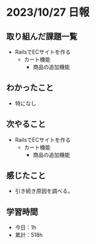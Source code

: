 # 2023/10/27 日報
## 取り組んだ課題一覧
- RailsでECサイトを作る
  - カート機能
    - 商品の追加機能

## わかったこと
- 特になし

## 次やること
- RailsでECサイトを作る
  - カート機能
    - 商品の追加機能

## 感じたこと
- 引き続き原因を調べる。

## 学習時間
- 今日：1h
- 累計：518h
